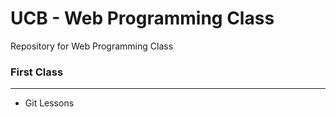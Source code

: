 # UCB - Web Programming Class
Repository for Web Programming Class

### First Class
---
- Git Lessons
